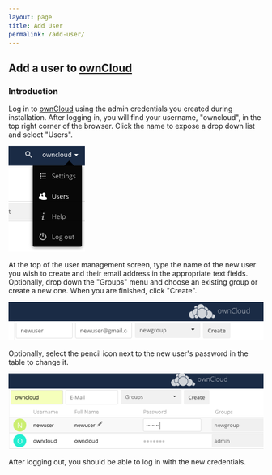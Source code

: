 ```yaml
---
layout: page
title: Add User
permalink: /add-user/
---
```


## Add a user to [ownCloud]

### Introduction

Log in to [ownCloud] using the admin credentials you created during 
installation. After logging in, you will find your username, 
"owncloud", in the top right corner of the browser. Click the name 
to expose a drop down list and select "Users".

![Drop-down menu][dropdown]  

At the top of the user management screen, type the name of the new
user you wish to create and their email address in the appropriate
text fields. Optionally, drop down the "Groups" menu and choose an 
existing group or create a new one. When you are finished, click 
"Create".

![Create a new user][create_user]

Optionally, select the pencil icon next to the new user's password
in the table to change it.

![Change password][chg_pass]

After logging out, you should be able to log in with the
new credentials.

[dropdown]: /images/dropdown.png
[create_user]: /images/create_user.png
[chg_pass]: /images/chg_pass.png

[ownCloud]: https://owncloud.org/
[Centos]: https://www.centos.org/
[Docker]: https://www.Docker.com/
[PHP]: https://www.php.net/
[Redis]: https://redislabs.com/
[MariaDB]: https://mariadb.com/
[Apache]: https://httpd.apache.org/
